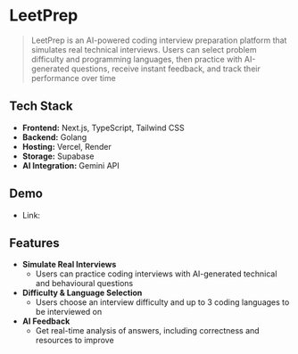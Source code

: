 # LeetPrep
> LeetPrep is an AI-powered coding interview preparation platform that simulates real technical interviews. Users can select problem difficulty and programming languages, then practice with AI-generated questions, receive instant feedback, and track their performance over time

## Tech Stack
- **Frontend:** Next.js, TypeScript, Tailwind CSS
- **Backend:** Golang
- **Hosting:** Vercel, Render
- **Storage:** Supabase
- **AI Integration:** Gemini API


## Demo
- Link: 

## Features
- **Simulate Real Interviews**
  - Users can practice coding interviews with AI-generated technical and behavioural questions
- **Difficulty & Language Selection**
  - Users choose an interview difficulty and up to 3 coding languages to be interviewed on
- **AI Feedback**
  - Get real-time analysis of answers, including correctness and resources to improve 


